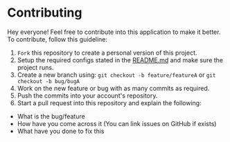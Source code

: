 # Contributing

Hey everyone! Feel free to contribute into this application to make it better. To contribute, follow this guideline:

1. `Fork` this repository to create a personal version of this project.
2. Setup the required configs stated in the [README.md](./README.md) and make sure the project runs.
3. Create a new branch using: `git checkout -b feature/featureA` or `git checkout -b bug/bugA`
4. Work on the new feature or bug with as many commits as required.
5. Push the commits into your account's repository.
6. Start a pull request into this repository and explain the following:

- What is the bug/feature
- How have you come across it (You can link issues on GitHub if exists)
- What have you done to fix this

